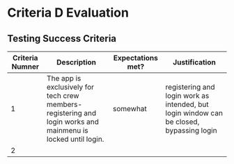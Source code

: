 # Criteria D Evaluation
## Testing Success Criteria
|Criteria Numner|Description|Expectations met?|Justification|
|-----------|---------------|----------------|--------------|
|1|The app is exclusively for tech crew members- registering and login works and mainmenu is locked until login.|somewhat|registering and login work as intended, but login window can be closed, bypassing login|
|2|
